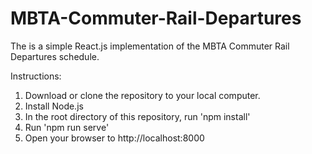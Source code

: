 # MBTA-Commuter-Rail-Departures
The is a simple React.js implementation of the MBTA Commuter Rail Departures schedule.

Instructions:
1) Download or clone the repository to your local computer.
2) Install Node.js
3) In the root directory of this repository, run 'npm install'
4) Run 'npm run serve'
5) Open your browser to http://localhost:8000

